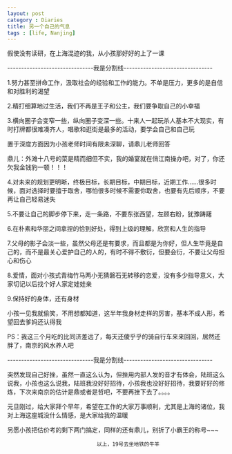 ```yaml
---
layout: post
category : Diaries
title: 另一个自己的气息
tags : [life, Nanjing]
---
```



假使没有读研，在上海混迹的我，从小孩那好好的上了一课

 

-------------------------------我是分割线--------------------------------

 

1.努力甚至拼命工作，汲取社会的经验和工作的能力。不单是压力，更多的是自信和对胜利的渴望

 

2.精打细算地过生活，我们不再是王子和公主，我们要争取自己的小幸福

 

3.横向圈子会变窄一些，纵向圈子变深一些。十来人一起玩杀人基本不大现实，有时打牌都很难凑齐人，唱歌和逛街是最多的活动，要学会自己和自己玩

 

置于深度方面因为小孩老师时间有限未深聊，请鼎儿老师回答

 

鼎儿：外滩十八号的菜是精而细但不实，我的婚宴就在俏江南操办吧，对了，你还欠我金钱豹一顿！！！

 

4.对未来的规划更明晰，终极目标，长期目标，中期目标，近期工作……很多时候，面对选择时要擅于取舍，哪怕很多时候不需要你取舍，也要有先后顺序，不要再让自己轻易迷失

 

5.不要让自己的脚步停下来，走一条路，不要东张西望，左顾右盼，犹豫踌躇

 

6.在朴素和华丽之间拿捏的恰到好处，得到上级的理解，欣赏和人生的指导

 

7.父母的影子会淡一些，虽然父母还是有要求，而且都是为你好，但人生毕竟是自己的，而不是最关心爱护自己的人的，有时不得不敷衍，但要会衍，不要让父母担心和伤心

 

8.爱情，面对小孩式青梅竹马两小无猜磐石无转移的恋爱，没有多少指导意义，大家切记以后找个好人家定娃娃亲

 

9.保持好的身体，还有身材

 

小孩一见我就偷笑，不用想都知道，这半年我身材走样的厉害，基本不成人形，希望回去爹妈还认得我

 

PS：我这三个月吃的比同济差远了，每天还傻乎乎的骑自行车来来回回，居然还胖了，南京的风水养人吧

 

-------------------------------我是分割线--------------------------------

 

突然发现自己好挫，虽然一直这么认为，但挫用内部人发的音才有体会，陆班这么说我，小孩也这么说我，陆班我没好好招待，小孩我也没好好招待，我要好好的修炼，下次来南京的估计是鼎或者是哲吧，不要再挫下去了。。。。

 

元旦刚过，给大家拜个早年，希望在工作的大家万事顺利，尤其是上海的诸位，我对上海这座城没什么情感，是大家给我的温暖

 

另愿小孩把估价考的剩下两门搞定，同样的还有鼎儿，别折了小霸王的称号~~~

 
                                 以上，19号去坐地铁的牛羊